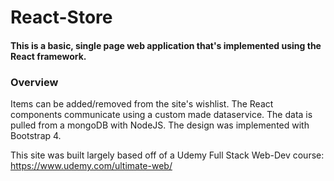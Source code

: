 React-Store
======

#### This is a basic, single page web application that's implemented using the React framework.

### Overview
Items can be added/removed from the site's wishlist. The React components communicate using a custom made dataservice. The data is pulled from a mongoDB with NodeJS. The design was implemented with Bootstrap 4.

This site was built largely based off of a Udemy Full Stack Web-Dev course: https://www.udemy.com/ultimate-web/

